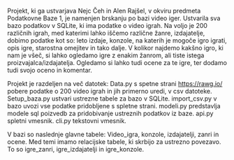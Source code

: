 Projekt, ki ga ustvarjava Nejc Čeh in Alen Rajšel, v okviru predmeta Podatkovne Baze 1, je namenjen brskanju po bazi video iger. Ustvarila sva bazo podatkov v SQLite, ki ima podatke o video igrah. 
Na voljo je 200 različnih igrah, med katerimi lahko iščemo različne žanre, izdajatelje, dobimo podatke kot so: leto izdaje, konzole, na katerih je mogoče igro igrati, opis igre, starostna omejitev in tako dalje.
V kolikor najdemo kakšno igro, ki nam je všeč, si lahko ogledamo igre z enakim žanrom, ali tiste istega proizvajalca/izdajatelja. 
Ogledamo si lahko tudi ocene za te igre, ter dodamo tudi svojo oceno in komentar. 

Projekt je razdeljen na več datotek:
Data.py s spetne strani https://rawg.io/ pobere podatke o 200 video igrah in jih primerno uredi, v csv datoteke. 
Setup_baza.py ustvari ustrezne tabele za bazo v SQLite.
import_csv.py v bazo uvozi vse podatke pridobljene s spletne strani.
modeli.py predstavlja modele sql poizvedb za pridobivanje ustreznih podatkov iz baze.
api.py spletni vmesnik.
cli.py tekstovni vmesnik.

V bazi so naslednje glavne tabele: Video_igra, konzole, izdajatelji, zanri in ocene. Med temi imamo relacijske tabele, ki skrbijo za ustrezno povezavo. To so igre_zanri, igre_izdajatelji in igre_konzole.
